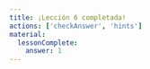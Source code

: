 ```yaml
---
title: ¡Lección 6 completada!
actions: ['checkAnswer', 'hints']
material:
  lessonComplete:
    answer: 1
---
```

